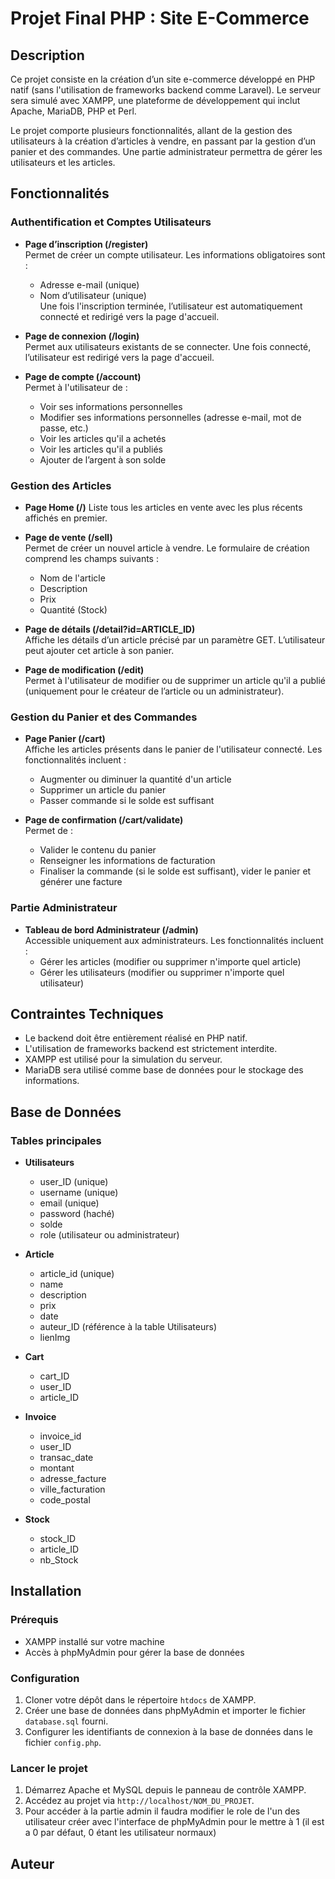 # Projet Final PHP : Site E-Commerce

## Description

Ce projet consiste en la création d’un site e-commerce développé en PHP natif (sans l'utilisation de frameworks backend comme Laravel). Le serveur sera simulé avec XAMPP, une plateforme de développement qui inclut Apache, MariaDB, PHP et Perl.

Le projet comporte plusieurs fonctionnalités, allant de la gestion des utilisateurs à la création d’articles à vendre, en passant par la gestion d’un panier et des commandes. Une partie administrateur permettra de gérer les utilisateurs et les articles.

## Fonctionnalités

### Authentification et Comptes Utilisateurs

- **Page d’inscription (/register)**  
  Permet de créer un compte utilisateur. Les informations obligatoires sont :  
  - Adresse e-mail (unique)  
  - Nom d’utilisateur (unique)  
  Une fois l'inscription terminée, l’utilisateur est automatiquement connecté et redirigé vers la page d'accueil.

- **Page de connexion (/login)**  
  Permet aux utilisateurs existants de se connecter. Une fois connecté, l’utilisateur est redirigé vers la page d'accueil.

- **Page de compte (/account)**  
  Permet à l'utilisateur de :  
  - Voir ses informations personnelles  
  - Modifier ses informations personnelles (adresse e-mail, mot de passe, etc.)  
  - Voir les articles qu'il a achetés  
  - Voir les articles qu'il a publiés  
  - Ajouter de l’argent à son solde  

### Gestion des Articles

- **Page Home (/)**
  Liste tous les articles en vente avec les plus récents affichés en premier.

- **Page de vente (/sell)**  
  Permet de créer un nouvel article à vendre. Le formulaire de création comprend les champs suivants :  
  - Nom de l'article  
  - Description  
  - Prix  
  - Quantité (Stock)

- **Page de détails (/detail?id=ARTICLE_ID)**  
  Affiche les détails d’un article précisé par un paramètre GET. L’utilisateur peut ajouter cet article à son panier.

- **Page de modification (/edit)**  
  Permet à l'utilisateur de modifier ou de supprimer un article qu'il a publié (uniquement pour le créateur de l’article ou un administrateur).

### Gestion du Panier et des Commandes

- **Page Panier (/cart)**  
  Affiche les articles présents dans le panier de l'utilisateur connecté. Les fonctionnalités incluent :  
  - Augmenter ou diminuer la quantité d'un article  
  - Supprimer un article du panier  
  - Passer commande si le solde est suffisant

- **Page de confirmation (/cart/validate)**  
  Permet de :  
  - Valider le contenu du panier  
  - Renseigner les informations de facturation  
  - Finaliser la commande (si le solde est suffisant), vider le panier et générer une facture

### Partie Administrateur

- **Tableau de bord Administrateur (/admin)**  
  Accessible uniquement aux administrateurs. Les fonctionnalités incluent :  
  - Gérer les articles (modifier ou supprimer n'importe quel article)  
  - Gérer les utilisateurs (modifier ou supprimer n'importe quel utilisateur)

## Contraintes Techniques

- Le backend doit être entièrement réalisé en PHP natif.
- L'utilisation de frameworks backend est strictement interdite.
- XAMPP est utilisé pour la simulation du serveur.
- MariaDB sera utilisé comme base de données pour le stockage des informations.

## Base de Données

### Tables principales

- **Utilisateurs**  
  - user_ID  (unique)
  - username (unique)  
  - email (unique)  
  - password (haché)  
  - solde  
  - role (utilisateur ou administrateur)

- **Article**  
  - article_id (unique)
  - name
  - description  
  - prix  
  - date 
  - auteur_ID (référence à la table Utilisateurs)
  - lienImg

- **Cart**  
  - cart_ID  
  - user_ID  
  - article_ID  
  

- **Invoice**  
  - invoice_id  
  - user_ID  
  - transac_date 
  - montant
  - adresse_facture
  - ville_facturation
  - code_postal

- **Stock**  
  - stock_ID  
  - article_ID 
  - nb_Stock

## Installation

### Prérequis

- XAMPP installé sur votre machine
- Accès à phpMyAdmin pour gérer la base de données

### Configuration

1. Cloner votre dépôt dans le répertoire `htdocs` de XAMPP.
2. Créer une base de données dans phpMyAdmin et importer le fichier `database.sql` fourni.
3. Configurer les identifiants de connexion à la base de données dans le fichier `config.php`.

### Lancer le projet

1. Démarrez Apache et MySQL depuis le panneau de contrôle XAMPP.
2. Accédez au projet via `http://localhost/NOM_DU_PROJET`.
3. Pour accéder à la partie admin il faudra modifier le role de l'un des utilisateur créer avec l'interface de phpMyAdmin pour le mettre à 1 (il est a 0 par défaut, 0 étant les utilisateur normaux)

## Auteur

